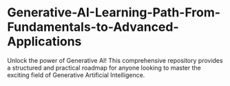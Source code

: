 # Generative-AI-Learning-Path-From-Fundamentals-to-Advanced-Applications
Unlock the power of Generative AI! This comprehensive repository provides a structured and practical roadmap for anyone looking to master the exciting field of Generative Artificial Intelligence. 
